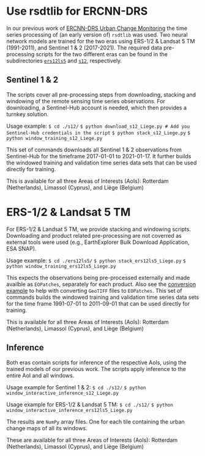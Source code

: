# Use rsdtlib for ERCNN-DRS

In our previous work of [ERCNN-DRS Urban Change Monitoring](https://github.com/It4innovations/ERCNN-DRS_urban_change_monitoring) the time series processing of (an early version of) `rsdtlib` was used. Two neural network models are trained for the two eras using ERS-1/2 & Landsat 5 TM (1991-2011), and Sentinel 1 & 2 (2017-2021). The required data pre-processing scripts for the two different eras can be found in the subdirectories [`ers12ls5`](./ers12ls5) and [`s12`](./s12), respectively.

## Sentinel 1 & 2
The scripts cover all pre-processing steps from downloading, stacking and windowing of the remote sensing time series observations. For downloading, a Sentinel-Hub account is needed, which then provides a turnkey solution.

Usage example:
    `$ cd ./s12/`
    `$ python download_s12_Liege.py # Add you Sentinel-Hub credentials in the script`
    `$ python stack_s12_Liege.py`
    `$ python window_training_s12_Liege.py`

This set of commands downloads all Sentinel 1 & 2 observations from Sentinel-Hub for the timeframe 2017-01-01 to 2021-01-17. It further builds the windowed training and validation time series data sets that can be used directly for training.

This is available for all three Areas of Interests (AoIs): Rotterdam (Netherlands), Limassol (Cyprus), and Liège (Belgium)

# ERS-1/2 & Landsat 5 TM
For ERS-1/2 & Landsat 5 TM, we provide stacking and windowing scripts. Downloading and product related pre-processing are not coverred as external tools were used (e.g., EarthExplorer Bulk Download Application, ESA SNAP).

Usage example:
    `$ cd ./ers12ls5/`
    `$ python stack_ers12ls5_Liege.py`
    `$ python window_training_ers12ls5_Liege.py`

This expects the observations being pre-processed externally and made availble as `EOPatches`, separately for each product. Also see the [conversion example](../examples/example_convert.py) to help with converting `GeoTIFF` files to `EOPatches`. This set of commands builds the windowed training and validation time series data sets for the time frame 1991-07-01 to 2011-09-01 that can be used directly for training.

This is available for all three Areas of Interests (AoIs): Rotterdam (Netherlands), Limassol (Cyprus), and Liège (Belgium)


## Inference

Both eras contain scripts for inference of the respective AoIs, using the trained models of our previous work. The scripts apply inference to the entire AoI and all windows.

Usage example for Sentinel 1 & 2:
    `$ cd ./s12/`
    `$ python window_interactive_inference_s12_Liege.py`

Usage example for ERS-1/2 & Landsat 5 TM:
    `$ cd ./s12/`
    `$ python window_interactive_inference_ers12ls5_Liege.py`

The results are `NumPy` array files. One for each tile containing the urban change maps of all its windows.

These are available for all three Areas of Interests (AoIs): Rotterdam (Netherlands), Limassol (Cyprus), and Liège (Belgium)
